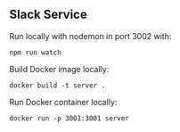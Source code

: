 ## Slack Service

Run locally with nodemon in port 3002 with:

`npm run watch`

Build Docker image locally:

`docker build -t server .`

Run Docker container locally:

`docker run -p 3001:3001 server`
